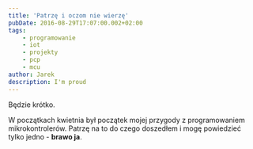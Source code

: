 ```yaml
---
title: 'Patrzę i oczom nie wierzę'
pubDate: 2016-08-29T17:07:00.002+02:00
tags:
    - programowanie
    - iot
    - projekty
    - pcp
    - mcu
author: Jarek
description: I'm proud
---
```


Będzie krótko.

W początkach kwietnia był początek mojej przygody z programowaniem mikrokontrolerów. Patrzę na to do czego doszedłem i mogę powiedzieć tylko jedno - **brawo ja**.

